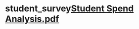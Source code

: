 # student_survey[Student Spend Analysis.pdf](https://github.com/Raju7646/student_survey/files/12523486/Student.Spend.Analysis.pdf)
